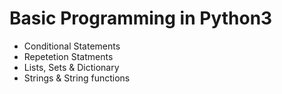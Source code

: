 <h1> Basic Programming in Python3</h1>

<ul>
  <li>Conditional Statements</li>
  <li>Repetetion Statments</li>
  <li>Lists, Sets & Dictionary</li>
  <li>Strings & String functions</li>
</ul>
